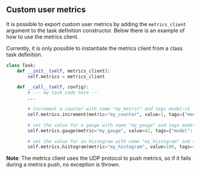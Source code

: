 ## Custom user metrics

It is possible to export custom user metrics by adding the `metrics_client`
argument to the task definition constructor. Below there is an example of how to use the metrics client.

Currently, it is only possible to instantiate the metrics client from a class task definition.

```python
class Task:
    def __init__(self, metrics_client):
        self.metrics = metrics_client

    def __call__(self, config):
        # --- my task code here ---
        ...

        # increment a counter with name "my_metric" and tags model:v1
        self.metrics.increment(metric="my_counter", value=1, tags={"model": "v1"})

        # set the value for a gauge with name "my_gauge" and tags model:v1
        self.metrics.gauge(metric="my_gauge", value=42, tags={"model": "v1"})

        # set the value for an histogram with name "my_histogram" and tags model:v1
        self.metrics.histogram(metric="my_histogram", value=100, tags={"model": "v1"})
```

**Note**: The metrics client uses the UDP protocol to push metrics, so if it fails during a metrics push, no exception is thrown.
